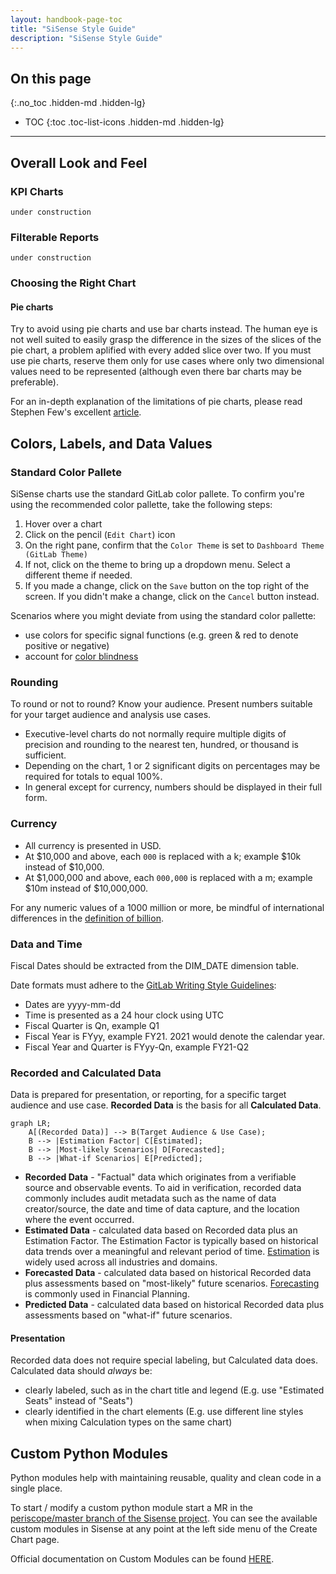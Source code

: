 ```yaml
---
layout: handbook-page-toc
title: "SiSense Style Guide"
description: "SiSense Style Guide"
---
```


## On this page
{:.no_toc .hidden-md .hidden-lg}

- TOC
{:toc .toc-list-icons .hidden-md .hidden-lg}

---

## Overall Look and Feel

### KPI Charts

`under construction`

### Filterable Reports

`under construction`

### Choosing the Right Chart

#### Pie charts

Try to avoid using pie charts and use bar charts instead. The human eye is not well suited to easily grasp the difference in the sizes of the slices of the pie chart, a problem aplified with every added slice over two. If you must use pie charts, reserve them only for use cases where only two dimensional values need to be represented (although even there bar charts may be preferable).

For an in-depth explanation of the limitations of pie charts, please read Stephen Few's excellent [article](https://www.perceptualedge.com/articles/visual_business_intelligence/save_the_pies_for_dessert.pdf).

## Colors, Labels, and Data Values

### Standard Color Pallete

SiSense charts use the standard GitLab color pallete. To confirm you're using the recommended color pallette, take the following steps: 
1. Hover over a chart
1. Click on the pencil (`Edit Chart`) icon
1. On the right pane, confirm that the `Color Theme` is set to `Dashboard Theme (GitLab Theme)`
1. If not, click on the theme to bring up a dropdown menu. Select a different theme if needed.
1. If you made a change, click on the `Save` button on the top right of the screen. If you didn't make a change, click on the `Cancel` button instead.

Scenarios where you might deviate from using the standard color pallette:
- use colors for specific signal functions (e.g. green & red to denote positive or negative)
- account for [color blindness](https://www.getfeedback.com/resources/ux/how-to-design-for-color-blindness/)

### Rounding

To round or not to round? Know your audience. Present numbers suitable for your target audience and analysis use cases.
- Executive-level charts do not normally require multiple digits of precision and rounding to the nearest ten, hundred, or thousand is sufficient.
- Depending on the chart, 1 or 2 significant digits on percentages may be required for totals to equal 100%.
- In general except for currency, numbers should be displayed in their full form.

### Currency

- All currency is presented in USD.
- At $10,000 and above, each `000` is replaced with a k; example $10k instead of $10,000.
- At $1,000,000 and above, each `000,000` is replaced with a m; example $10m instead of $10,000,000.

For any numeric values of a 1000 million or more, be mindful of international differences in the [definition of billion](https://pages.ucsd.edu/~dkjordan/cgi-bin/moreabout.pl?tyimuh=bignum).

### Data and Time 

Fiscal Dates should be extracted from the DIM_DATE dimension table.

Date formats must adhere to the [GitLab Writing Style Guidelines](https://about.gitlab.com/handbook/communication/#writing-style-guidelines):
- Dates are yyyy-mm-dd
- Time is presented as a 24 hour clock using UTC
- Fiscal Quarter is Qn, example Q1
- Fiscal Year is FYyy, example FY21. 2021 would denote the calendar year.
- Fiscal Year and Quarter is FYyy-Qn, example FY21-Q2 

### Recorded and Calculated Data

Data is prepared for presentation, or reporting, for a specific target audience and use case. **Recorded Data** is the basis for all **Calculated Data**.

```mermaid
graph LR;
	A[(Recorded Data)] --> B(Target Audience & Use Case);
	B --> |Estimation Factor| C[Estimated];
	B --> |Most-likely Scenarios| D[Forecasted];
	B --> |What-if Scenarios| E[Predicted];
```

- **Recorded Data** - "Factual" data which originates from a verifiable source and observable events. To aid in verification, recorded data commonly includes audit metadata such as the name of data creator/source, the date and time of data capture, and the location where the event occurred.
- **Estimated Data** - calculated data based on Recorded data plus an Estimation Factor. The Estimation Factor is typically based on historical data trends over a meaningful and relevant period of time. [Estimation](https://en.wikipedia.org/wiki/Estimation) is widely used across all industries and domains.
- **Forecasted Data** - calculated data based on historical Recorded data plus assessments based on "most-likely" future scenarios. [Forecasting](https://en.wikipedia.org/wiki/Forecasting) is commonly used in Financial Planning.
- **Predicted Data** - calculated data based on historical Recorded data plus assessments based on "what-if" future scenarios.


#### Presentation

Recorded data does not require special labeling, but Calculated data does. Calculated data should _always_ be:
- clearly labeled, such as in the chart title and legend (E.g. use "Estimated Seats" instead of "Seats")
- clearly identified in the chart elements (E.g. use different line styles when mixing Calculation types on the same chart)


## Custom Python Modules

Python modules help with maintaining reusable, quality and clean code in a single place.

To start / modify a custom python module start a MR in the [periscope/master branch of the Sisense project](https://gitlab.com/gitlab-data/periscope/-/tree/periscope/master). You can see the available custom modules in Sisense at any point at the left side menu of the Create Chart page.

Official documentation on Custom Modules can be found [HERE](https://dtdocs.sisense.com/article/custom-modules).
